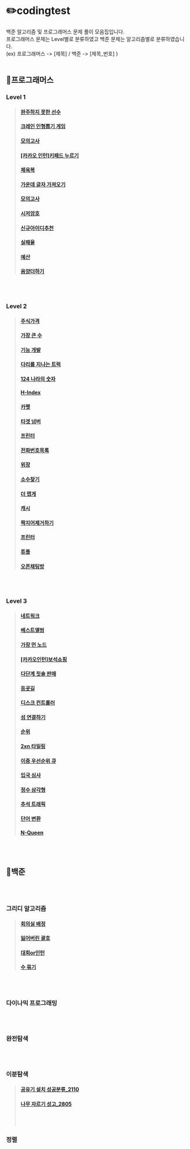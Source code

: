 #  ✏️codingtest  
백준 알고리즘 및 프로그래머스 문제 풀이 모음집입니다.  
프로그래머스 문제는 Level별로 분류하였고 백준 문제는 알고리즘별로 분류하였습니다.  
(ex) 프로그래머스 -> [제목]  / 백준 -> [제목_번호]  )
<br /><br />
## 📌프로그래머스

### Level 1
>#### [완주하지 못한 선수](/프로그래머스/Level1/완주하지못한선수)
>#### [크레인 인형뽑기 게임](/프로그래머스/Level1/크레인인형뽑기게임)
>#### [모의고사](/프로그래머스/Level1/모의고사)
>#### [[카카오 인턴]키패드 누르기](/프로그래머스/Level1/[카카오인턴]키패드누르기)
>#### [체육복](/프로그래머스/Level1/체육복)
>#### [가운데 글자 가져오기](/프로그래머스/Level1/가운데글자가져오기)
>#### [모의고사](프로그래머스/Level1/모의고사)
>#### [시저암호](프로그래머스/Level1/시저암호)
>#### [신규아이디추천](/프로그래머스/Level1/신규아이디추천)
>#### [실패율](/프로그래머스/Level1/실패율)
>#### [예산](/프로그래머스/Level1/예산)
>#### [음양더하기](/프로그래머스/Level1/음양더하기)

<br /><br />
### Level 2
>#### [주식가격](/프로그래머스/Level2/주식가격)
>#### [가장 큰 수](/프로그래머스/Level2/가장큰수)
>#### [기능 개발](/프로그래머스/Level2/기능개발)
>#### [다리를 지나는 트럭](/프로그래머스/Level2/다리를지나는트럭)
>#### [124 나라의 숫자](/프로그래머스/Level2/124나라의숫자)
>#### [H-Index](/프로그래머스/Level2/H-Index/)
>#### [카펫](/프로그래머스/Level2/카펫)
>#### [타겟 넘버](/프로그래머스/Level2/타겟넘버)
>#### [프린터](/프로그래머스/Level2/프린터)
>#### [전화번호목록](/프로그래머스/Level2/전화번호목록y)
>#### [위장](/프로그래머스/Level2/위장)
>#### [소수찾기](/프로그래머스/Level2/소수찾기)
>#### [더 맵게](/프로그래머스/Level2/더맵게)
>#### [캐시](/프로그래머스/Level2/캐시)
>#### [짝지어제거하기](/프로그래머스/Level2/짝지어제거하기)
>#### [프린터](/프로그래머스/Level2/프린터)
>#### [튜플](/프로그래머스/Level2/튜플)
>#### [오픈채팅방](/프로그래머스/Level2/오픈채팅방)
<br /><br />
### Level 3
>#### [네트워크](/프로그래머스/Level3/네트워크/network.py)
>#### [베스트앨범](/프로그래머스/Level3/베스트앨범/best_album.py)
>#### [가장 먼 노드](/프로그래머스/Level3/가장먼노드)
>#### [[카카오인턴]보석쇼핑](/프로그래머스/Level3/[카카오인턴]보석쇼핑)
>#### [다단계 칫솔 판매](/프로그래머스/Level3/다단계칫솔판매)
>#### [등굣길](/프로그래머스/Level3/등굣길)
>#### [디스크 컨트롤러](/프로그래머스/Level3/디스크컨트롤러)
>#### [섬 연결하기](/프로그래머스/Level3/섬연결하기)
>#### [순위](/프로그래머스/Level3/순위)
>#### [2xn 타일링](/프로그래머스/Level3/2xn타일링)
>#### [이중 우선순위 큐](/프로그래머스/Level3/이중우선순위큐)
>#### [입국 심사](/프로그래머스/Level3/입국심사)
>#### [정수 삼각형](/프로그래머스/Level3/정수삼각형)
>#### [추석 트래픽](/프로그래머스/Level3/추석트래픽)
>#### [단어 변환](/프로그래머스/Level3/단어변환)
>#### [N-Queen](/프로그래머스/Level3/N-Queen)

<br /><br />
## 📌백준
<br /><br />
### 그리디 알고리즘
>#### [회의실 배정](백준/그리디/회의실배정/)
>#### [잃어버린 괄호](백준/그리디/잃어버린괄호/)
>#### [대회or인턴](백준/그리디/대회or인턴/)
>#### [수 묶기](백준/그리디/수묶기/)
<br /><br />
### 다이나믹 프로그래밍
<br /><br />
### 완전탐색
<br /><br />
### 이분탐색
>#### [공유기 설치 성공분류_2110](백준/이분탐색/2110)
>#### [나무 자르기 성고_2805](백준/이분탐색/2805)
><br /><br />
### 정렬
